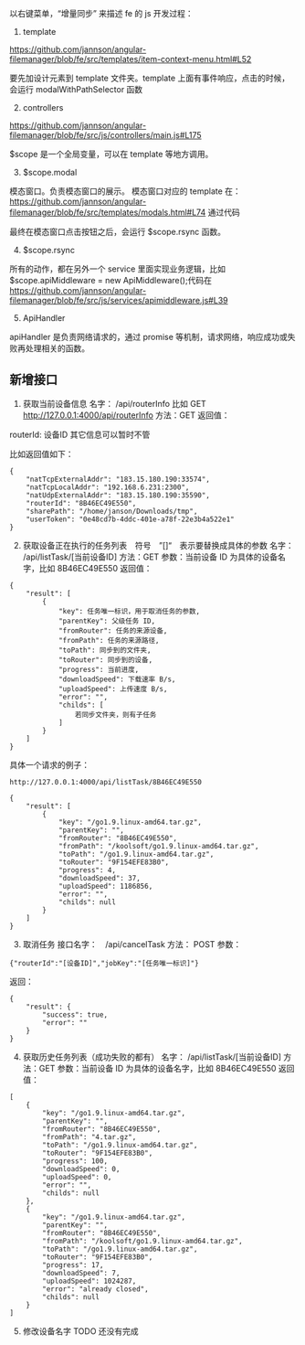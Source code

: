 以右键菜单，“增量同步” 来描述 fe 的 js 开发过程：
1. template

https://github.com/jannson/angular-filemanager/blob/fe/src/templates/item-context-menu.html#L52

要先加设计元素到 template 文件夹。template 上面有事件响应，点击的时候，会运行 modalWithPathSelector 函数

2. controllers

https://github.com/jannson/angular-filemanager/blob/fe/src/js/controllers/main.js#L175

$scope 是一个全局变量，可以在 template 等地方调用。

3. $scope.modal

模态窗口。负责模态窗口的展示。
模态窗口对应的 template 在：https://github.com/jannson/angular-filemanager/blob/fe/src/templates/modals.html#L74
通过代码 <form ng-submit="rsync()"> 最终在模态窗口点击按钮之后，会运行 $scope.rsync 函数。

4. $scope.rsync

所有的动作，都在另外一个 service 里面实现业务逻辑，比如 $scope.apiMiddleware = new ApiMiddleware();代码在 https://github.com/jannson/angular-filemanager/blob/fe/src/js/services/apimiddleware.js#L39

5. ApiHandler

apiHandler 是负责网络请求的，通过 promise 等机制，请求网络，响应成功或失败再处理相关的函数。


## 新增接口

1. 获取当前设备信息
名字： /api/routerInfo 比如 GET http://127.0.0.1:4000/api/routerInfo
方法：GET
返回值：

routerId: 设备ID 
其它信息可以暂时不管

比如返回值如下：


```
{
    "natTcpExternalAddr": "183.15.180.190:33574",
    "natTcpLocalAddr": "192.168.6.231:2300",
    "natUdpExternalAddr": "183.15.180.190:35590",
    "routerId": "8B46EC49E550",
    "sharePath": "/home/janson/Downloads/tmp",
    "userToken": "0e48cd7b-4ddc-401e-a78f-22e3b4a522e1"
}
```

2. 获取设备正在执行的任务列表　符号　”[]“　表示要替换成具体的参数
名字： /api/listTask/[当前设备ID]
方法：GET
参数：当前设备 ID 为具体的设备名字，比如 8B46EC49E550
返回值：

```
{
    "result": [
        {
            "key": 任务唯一标识，用于取消任务的参数,
            "parentKey": 父级任务 ID,
            "fromRouter": 任务的来源设备,
            "fromPath": 任务的来源路径,
            "toPath": 同步到的文件夹,
            "toRouter": 同步到的设备,
            "progress": 当前进度,
            "downloadSpeed": 下载速率 B/s,
            "uploadSpeed": 上传速度 B/s,
            "error": "",
            "childs": [
                若同步文件夹，则有子任务
            ]
        }
    ]
}
```

具体一个请求的例子：

```
http://127.0.0.1:4000/api/listTask/8B46EC49E550

{
    "result": [
        {
            "key": "/go1.9.linux-amd64.tar.gz",
            "parentKey": "",
            "fromRouter": "8B46EC49E550",
            "fromPath": "/koolsoft/go1.9.linux-amd64.tar.gz",
            "toPath": "/go1.9.linux-amd64.tar.gz",
            "toRouter": "9F154EFE83B0",
            "progress": 4,
            "downloadSpeed": 37,
            "uploadSpeed": 1186856,
            "error": "",
            "childs": null
        }
    ]
}
```

3. 取消任务
接口名字：　/api/cancelTask
方法： POST
参数：

```
{"routerId":"[设备ID]","jobKey":"[任务唯一标识]"}
```

返回：
```
{
    "result": {
        "success": true,
        "error": ""
    }
}
```

4. 获取历史任务列表（成功失败的都有）
名字： /api/listTask/[当前设备ID]
方法：GET
参数：当前设备 ID 为具体的设备名字，比如 8B46EC49E550
返回值：

```
[
    {
        "key": "/go1.9.linux-amd64.tar.gz",
        "parentKey": "",
        "fromRouter": "8B46EC49E550",
        "fromPath": "4.tar.gz",
        "toPath": "/go1.9.linux-amd64.tar.gz",
        "toRouter": "9F154EFE83B0",
        "progress": 100,
        "downloadSpeed": 0,
        "uploadSpeed": 0,
        "error": "",
        "childs": null
    },
    {
        "key": "/go1.9.linux-amd64.tar.gz",
        "parentKey": "",
        "fromRouter": "8B46EC49E550",
        "fromPath": "/koolsoft/go1.9.linux-amd64.tar.gz",
        "toPath": "/go1.9.linux-amd64.tar.gz",
        "toRouter": "9F154EFE83B0",
        "progress": 17,
        "downloadSpeed": 7,
        "uploadSpeed": 1024287,
        "error": "already closed",
        "childs": null
    }
]
```

5. 修改设备名字
TODO 还没有完成

